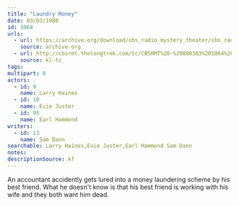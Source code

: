 ```yaml
---
title: "Laundry Money"
date: 03/03/1980
id: 1064
urls: 
  - url: https://archive.org/download/cbs_radio_mystery_theater/cbs_radio_mystery_theater-1051-1100.zip/cbs_radio_mystery_theater-1051-1100%2Fcbsrmt_1064_laundry_money.mp3
    source: archive-org
  - url: http://cbsrmt.thelongtrek.com/tc/CBSRMT%20-%20800303%201064%20Laundry%20Money_tc.mp3
    source: kl-tc
tags: 
multipart: 0
actors:  
  - id: 9
    name: Larry Haines  
  - id: 10
    name: Evie Juster  
  - id: 95
    name: Earl Hammond
writers:  
  - id: 13
    name: Sam Dann
searchable: Larry Haines,Evie Juster,Earl Hammond Sam Dann
notes: 
descriptionSource: kf
---
```

An accountant accidently gets lured into a money laundering scheme by his best friend. What he doesn't know is that his best friend is working with his wife and they both want him dead.
